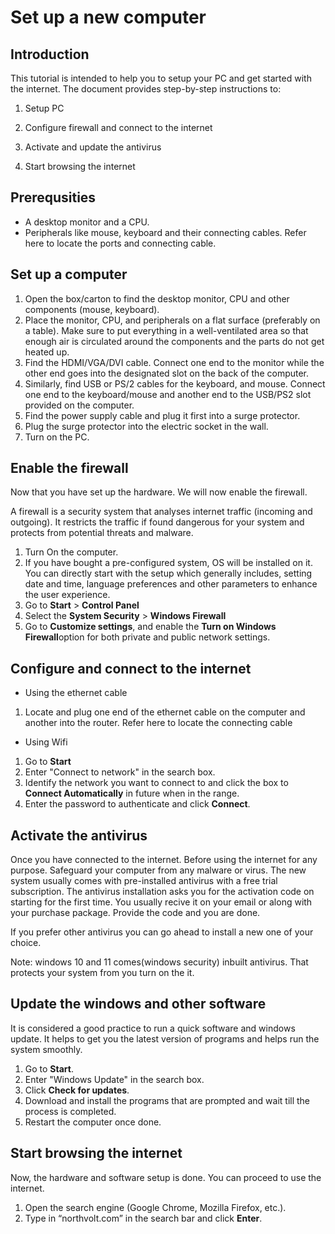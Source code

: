 # Set up a new computer

## Introduction

This tutorial is intended to help you to setup your PC and get started with the internet. The document provides step-by-step instructions to:

1) Setup PC 

2) Configure firewall and connect to the internet
 
3) Activate and update the antivirus

4) Start browsing the internet


## Prerequsities

* A desktop monitor and a CPU.
* Peripherals like mouse, keyboard and their connecting cables. Refer here to locate the ports and connecting cable.

## Set up a computer

1) Open the box/carton to find the desktop monitor, CPU and other components (mouse, keyboard).
2) Place the monitor, CPU, and peripherals on a flat surface (preferably on a table). Make sure to put everything in a well-ventilated area so that enough air is circulated around the components and the parts do not get heated up.
3) Find the HDMI/VGA/DVI cable. Connect one end to the monitor while the other end goes into the designated slot on the back of the computer.
4) Similarly, find  USB or PS/2 cables for the keyboard, and mouse. Connect one end to the keyboard/mouse and another end to the USB/PS2 slot provided on the computer.
5) Find the power supply cable and plug it first into a surge protector.
6) Plug the surge protector into the electric socket in the wall.
7) Turn on the PC.

## Enable the firewall 

Now that you have set up the hardware. We will now enable the firewall.

A firewall is a security system that analyses internet traffic (incoming and outgoing). It restricts the traffic if found dangerous for your system and protects from potential threats and malware.

1) Turn On the computer.
2) If you have bought a pre-configured system, OS will be installed on it. You can directly start with the setup which generally includes, setting date and time, language preferences and other parameters to enhance the user experience. 
3) Go to **Start** > **Control Panel**
4) Select the **System Security** > **Windows Firewall**
5) Go to **Customize settings**, and enable the **Turn on Windows Firewall**option for both private and public network settings. 

## Configure and connect to the internet

* Using the ethernet cable
1) Locate and plug one end of the ethernet cable on the computer and another into the router. Refer here to locate the connecting cable

* Using Wifi

1) Go to **Start**
2) Enter "Connect to network" in the search box.
3) Identify the network you want to connect to and click the box to **Connect Automatically** in future when in the range.
4) Enter the password to authenticate and click **Connect**.

## Activate the antivirus

Once you have connected to the internet. Before using the internet for any purpose. Safeguard your computer from any malware or virus. 
The new system usually comes with pre-installed antivirus with a free trial subscription. The antivirus installation asks you for the activation code on starting for the first time. You usually recive it on your email or along with your purchase package. Provide the code and you are done.

If you prefer other antivirus you can go ahead to install a new one of your choice.

Note: windows 10 and 11 comes(windows security) inbuilt antivirus. That protects your system from you turn on the it. 

## Update the windows and other software

It is considered a good practice to run a quick software and windows update. It helps to get you the latest version of programs and helps run the system smoothly.

1) Go to **Start**.
2) Enter "Windows Update" in the search box.
3) Click **Check for updates**.
4) Download and install the programs that are prompted and wait till the process is completed.
5) Restart the computer once done.
 
## Start browsing the internet

Now, the hardware and software setup is done. You can proceed to use the internet.

1) Open the search engine (Google Chrome, Mozilla Firefox, etc.).
2) Type in “northvolt.com” in the search bar and click **Enter**.




